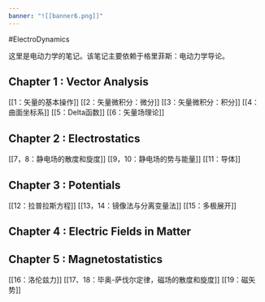 ```yaml
---
banner: "![[banner6.png]]"
---
```

#ElectroDynamics

这里是电动力学的笔记。该笔记主要依赖于格里菲斯：电动力学导论。

## Chapter 1 : Vector Analysis
[[1：矢量的基本操作]]
[[2：矢量微积分：微分]]
[[3：矢量微积分：积分]]
[[4：曲面坐标系]]
[[5：Delta函数]]
[[6：矢量场理论]]

## Chapter 2 : Electrostatics 
[[7，8：静电场的散度和旋度]]
[[9，10：静电场的势与能量]]
[[11：导体]]

## Chapter 3 : Potentials
[[12：拉普拉斯方程]]
[[13，14：镜像法与分离变量法]]
[[15：多极展开]]

## Chapter 4 : Electric Fields in Matter 


## Chapter 5 : Magnetostatistics
[[16：洛伦兹力]]
[[17、18：毕奥-萨伐尔定律，磁场的散度和旋度]]
[[19：磁矢势]]





